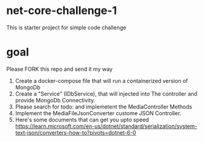 # net-core-challenge-1
This is starter project for simple code challenge

# goal
Please FORK this repo and send it my way
1. Create a docker-compose file that will run a containerized version of MongoDb
2. Create a "Service" (IDbService), that will injected into The controller and provide MongoDb Connectivity.
1. Please search for todo: and implemetent the MediaController Methods
2. Implement the MediaFileJsonConverter custome JSON Controller.
3. Here's some documents that can get you upto speed https://learn.microsoft.com/en-us/dotnet/standard/serialization/system-text-json/converters-how-to?pivots=dotnet-6-0
